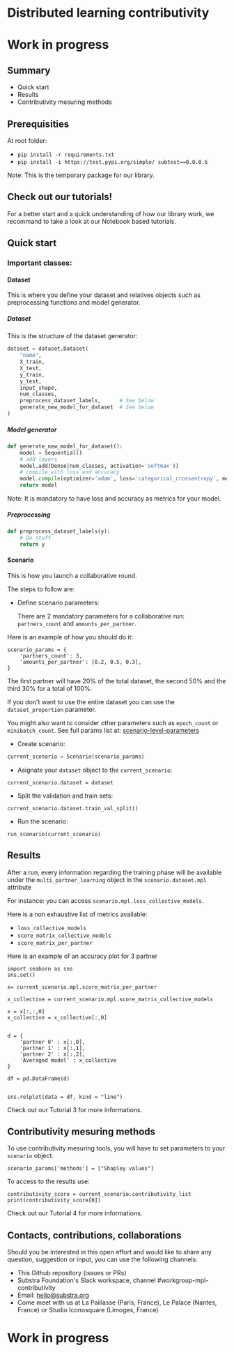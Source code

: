# Distributed learning contributivity
# Work in progress

## Summary

- Quick start
- Results
- Contributivity mesuring methods

## Prerequisities

At root folder:
- `pip install -r requirements.txt`
- `pip install -i https://test.pypi.org/simple/ subtest==0.0.0.6`

Note: This is the temporary package for our library.

## Check out our tutorials!

For a better start and a quick understanding of how our library work, we recommand to take a look at our Notebook based tutorials.

## Quick start

### Important classes:

#### Dataset

This is where you define your dataset and relatives objects such as preprocessing functions and model generator.

##### Dataset

This is the structure of the dataset generator:

```python
dataset = dataset.Dataset(
    "name",
    X_train,
    X_test,
    y_train,
    y_test,
    input_shape,
    num_classes,
    preprocess_dataset_labels,      # See below
    generate_new_model_for_dataset  # See below
)
```

##### Model generator


```python
def generate_new_model_for_dataset():
    model = Sequential()
    # add layers
    model.add(Dense(num_classes, activation='softmax'))
    # compile with loss and accuracy
    model.compile(optimizer='adam', loss='categorical_crossentropy', metrics=['accuracy'])
    return model
```
Note: It is mandatory to have loss and accuracy as metrics for your model.

##### Preprocessing
```python
def preprocess_dataset_labels(y):
    # Do stuff
    return y
```

#### Scenario

This is how you launch a collaborative round.

The steps to follow are:

- Define scenario parameters:

  There are 2 mandatory parameters for a collaborative run: `partners_count` and `amounts_per_partner`.

 Here is an example of how you should do it:
```
scenario_params = {
    'partners_count': 3,
    'amounts_per_partner': [0.2, 0.5, 0.3],
}
```
The first partner will have 20% of the total dataset, the second 50% and the third 30% for a total of 100%.

 If you don't want to use the entire dataset you can use the `dataset_proportion` parameter.

 You might also want to consider other parameters such as `epoch_count` or `minibatch_count`. See full params list at: [scenario-level-parameters](https://github.com/SubstraFoundation/distributed-learning-contributivity/blob/master/README.md#scenario-level-parameters)

- Create scenario:
```python
current_scenario = Scenario(scenario_params)
```

- Asignate your `dataset` object to the `current_scenario`:
```
current_scenario.dataset = dataset
```
- Split the validation and train sets:
```
current_scenario.dataset.train_val_split()
```
- Run the scenario:
```
run_scenario(current_scenario)
```

## Results

After a run, every information regarding the training phase will be available under the `multi_partner_learning` object in the `scenario.dataset.mpl` attribute

For instance: you can access `scenario.mpl.loss_collective_models`.

Here is a non exhaustive list of metrics available:

- `loss_collective_models`
- `score_matrix_collective_models`
- `score_matrix_per_partner`

Here is an example of an accuracy plot for 3 partner
```
import seaborn as sns
sns.set()

x= current_scenario.mpl.score_matrix_per_partner

x_collective = current_scenario.mpl.score_matrix_collective_models

x = x[:,:,0]
x_collective = x_collective[:,0]


d = {
    'partner 0' : x[:,0],
    'partner 1' : x[:,1],
    'partner 2' : x[:,2],
    'Averaged model' : x_collective
}

df = pd.DataFrame(d)


sns.relplot(data = df, kind = "line")

```

Check out our Tutorial 3 for more informations.

## Contributivity mesuring methods

To use contributivity mesuring tools, you will have to set parameters to your `scenario` object.
```
scenario_params['methods'] = ["Shapley values"]
```

To access to the results use:
```
contributivity_score = current_scenario.contributivity_list
print(contributivity_score[0])
```

Check out our Tutorial 4 for more informations.


## Contacts, contributions, collaborations
Should you be interested in this open effort and would like to share any question, suggestion or input, you can use the following channels:

- This Github repository (issues or PRs)
- Substra Foundation's Slack workspace, channel #workgroup-mpl-contributivity
- Email: hello@substra.org
- Come meet with us at La Paillasse (Paris, France), Le Palace (Nantes, France) or Studio Iconosquare (Limoges, France)


# Work in progress
